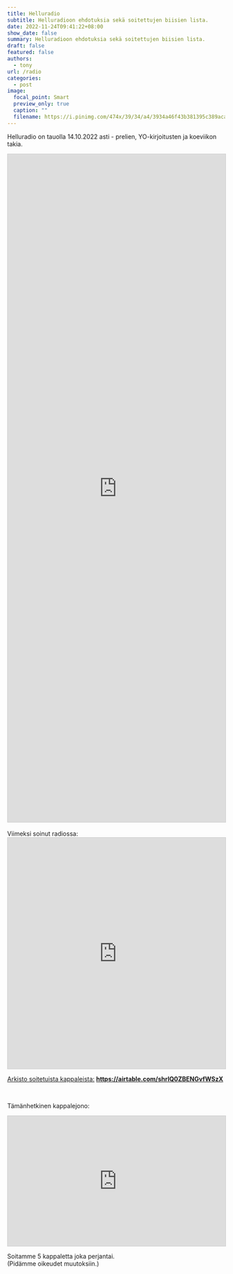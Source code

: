 ```yaml
---
title: Helluradio
subtitle: Helluradioon ehdotuksia sekä soitettujen biisien lista.
date: 2022-11-24T09:41:22+08:00
show_date: false
summary: Helluradioon ehdotuksia sekä soitettujen biisien lista.
draft: false
featured: false
authors:
  - tony
url: /radio
categories:
  - post
image:
  focal_point: Smart
  preview_only: true
  caption: ""
  filename: https://i.pinimg.com/474x/39/34/a4/3934a46f43b381395c389acaef16609e.jpg
---
```

Helluradio on tauolla 14.10.2022 asti - prelien, YO-kirjoitusten ja koeviikon takia.

<script src="https://static.airtable.com/js/embed/embed_snippet_v1.js"></script><iframe class="airtable-embed airtable-dynamic-height" src="https://airtable.com/embed/shr5EBHUmHzStubDx?backgroundColor=orange" frameborder="0" onmousewheel="" width="100%" height="1541" style="background: transparent; border: 1px solid #ccc;" loading="lazy"></iframe>

<br>
<br>
Viimeksi soinut radiossa:
<iframe class="airtable-embed" src="https://airtable.com/embed/shrQ32Xsuo3lijWSP?backgroundColor=orange&layout=card" frameborder="0" onmousewheel="" width="100%" height="533" style="background: transparent; border: 1px solid #ccc;" loading="lazy"></iframe>
<br>

[Arkisto soitetuista kappaleista:](https://airtable.com/shrlQ0ZBENGvfWSzX)
**https://airtable.com/shrlQ0ZBENGvfWSzX**

<br>

Tämänhetkinen kappalejono:
<iframe class="airtable-embed" src="https://airtable.com/embed/shr4F456wRiIzxN2R?backgroundColor=orange&layout=card" frameborder="0" onmousewheel="" width="100%" height="300" style="background: transparent; border: 1px solid #ccc;" loading="lazy"></iframe>
<br>


Soitamme 5 kappaletta joka perjantai.  
 (Pidämme oikeudet muutoksiin.)
